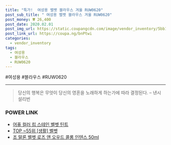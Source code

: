 ```yaml
--- 
title: "특가!  여성용 벨벳 블라우스 겨울 RUW0620" 
post_sub_title: " 여성용 벨벳 블라우스 겨울 RUW0620" 
post_money: ₩ 26,400 
post_date: 2020.02.01 
post_img_url: https://static.coupangcdn.com/image/vendor_inventory/5bb1/9669fcd0c40d6d92fef487172eef85e304ca19be60529454d69acafe3460.jpg 
post_link_url: https://coupa.ng/bnPtwi 
categories: 
  - vendor_inventory 
tags: 
  - 여성용 
  - 블라우스 
  - RUW0620 
--- 
```

  #여성용 #블라우스 #RUW0620 
<hr> 

> 당신의 행복은 무엇이 당신의 영혼을 노래하게 하는가에 따라 결정된다. – 낸시 설리번 


### POWER LINK

* <a href="https://blog.naver.com/fasyy4321/221786147288" target="_blank">어퓨 컬러 립 스테인 벨벳 틴트</a>
* <a href="https://blog.naver.com/fasyy4321/221779519890" target="_blank"> TOP ~55위 [생활] 벨벳</a>
* <a href="https://blog.naver.com/sakai111/221781336245" target="_blank">조 말론 벨벳 로즈 앤 오우드 콜롱 인텐스 50ml</a>
